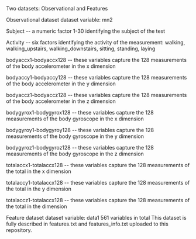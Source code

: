 Two datasets: Observational and Features

Observational dataset 
dataset variable: mn2
 
Subject -- a numeric factor 1-30 identifying the subject of the test

Activity --  six factors identifying the activity of the measurement:  walking, walking_upstairs, walking_downstairs, sitting, standing, laying

bodyaccx1-bodyaccx128 -- these variables capture the 128 measurements of the body accelerometer in the x dimension    

bodyaccy1-bodyaccy128 -- these variables capture the 128 measurements of the body accelerometer in the y dimension

bodyaccz1-bodyaccz128  -- these variables capture the 128 measurements of the body accelerometer in the z dimension

bodygyrox1-bodygyrox128  -- these variables capture the 128 measurements of the body gyroscope in the x dimension

bodygyroy1-bodygyroy128  -- these variables capture the 128 measurements of the body gyroscope in the y dimension

bodygyroz1-bodygyroz128  -- these variables capture the 128 measurements of the body gyroscope in the z dimension

totalaccx1-totalaccx128  -- these variables capture the 128 measurements of the total in the x dimension

totalaccy1-totalaccx128  -- these variables capture the 128 measurements of the total in the y dimension

totalaccz1-totalaccx128  -- these variables capture the 128 measurements of the total in the  dimension


Feature dataset 
dataset variable: data1
561 variables in total
This dataset is fully described in features.txt and features_info.txt uploaded to this repository.

